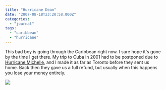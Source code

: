 ```yaml
---
title: "Hurricane Dean"
date: "2007-08-18T23:20:58.000Z"
categories: 
  - "journal"
tags: 
  - "caribbean"
  - "hurricane"
---
```


This bad boy is going through the Caribbean right now. I sure hope it's gone by the time I get there. My trip to Cuba in 2001 had to be postponed due to [Hurricane Michelle](http://en.wikipedia.org/wiki/Hurricane_Michelle), and I made it as far as Toronto before they sent us home. Back then they gave us a full refund, but usually when this happens you lose your money entirely.

![](images/Hurricane_Dean_145_81807_3-15_UTC.jpg)
